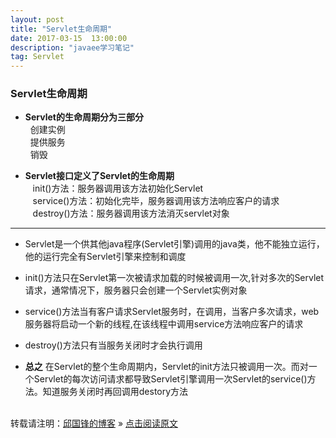 ```yaml
---
layout: post
title: "Servlet生命周期"
date: 2017-03-15  13:00:00
description: "javaee学习笔记"
tag: Servlet
---
```

### Servlet生命周期
* **Servlet的生命周期分为三部分**<br />
&nbsp;&nbsp;创建实例<br />
&nbsp;&nbsp;提供服务<br />
&nbsp;&nbsp;销毁<br />

* **Servlet接口定义了Servlet的生命周期**<br />
&nbsp;&nbsp; init()方法：服务器调用该方法初始化Servlet<br />
&nbsp;&nbsp; service()方法：初始化完毕，服务器调用该方法响应客户的请求<br />
&nbsp;&nbsp; destroy()方法：服务器调用该方法消灭servlet对象<br />

* ****
* Servlet是一个供其他java程序(Servlet引擎)调用的java类，他不能独立运行，他的运行完全有Servlet引擎来控制和调度
* init()方法只在Servlet第一次被请求加载的时候被调用一次,针对多次的Servlet请求，通常情况下，服务器只会创建一个Servlet实例对象
* service()方法当有客户请求Servlet服务时，在调用，当客户多次请求，web服务器将启动一个新的线程,在该线程中调用service方法响应客户的请求
* destroy()方法只有当服务关闭时才会执行调用

* **总之**
在Servlet的整个生命周期内，Servlet的init方法只被调用一次。而对一个Servlet的每次访问请求都导致Servlet引擎调用一次Servlet的service()方法。知道服务关闭时再回调用destory方法





<br />转载请注明：[邱国锋的博客](http://qiuguofeng.com) » [点击阅读原文](http://qiuguofeng.com/2017/03/Servlet生命周期/)

